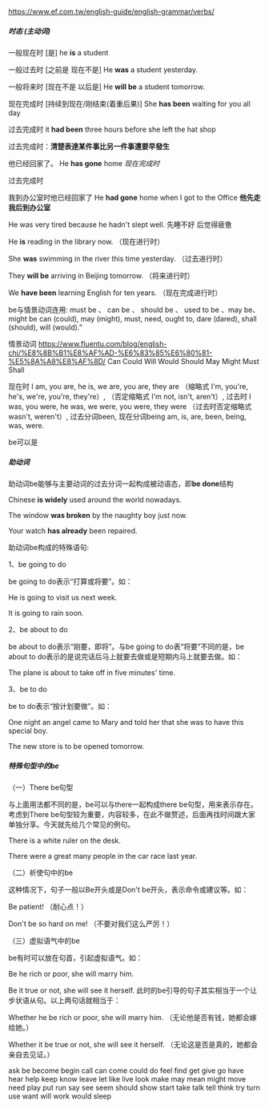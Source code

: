 
https://www.ef.com.tw/english-guide/english-grammar/verbs/

##### 时态 (主动词)

一般现在时 [是]	he **is** a student

一般过去时 [之前是 现在不是]	He **was** a student yesterday.

一般将来时 [现在不是 以后是]	He **will be** a student tomorrow.

现在完成时 [持续到现在/刚结束(着重后果)] 	She **has been** waiting for you all day

过去完成时 	it **had been** three hours before she left the hat shop


过去完成时：**清楚表達某件事比另一件事還要早發生**

他已经回家了。 He **has gone** home   *现在完成时*

过去完成时

我到办公室时他已经回家了 He **had gone** home when I got to the Office  **他先走 我后到办公室**

He was very tired	because he hadn't slept well. 先睡不好 后觉得疲惫





He **is** reading in the library now. （现在进行时）

She **was** swimming in the river this time yesterday. （过去进行时）

They **will be** arriving in Beijing tomorrow. （将来进行时）

We **have been** learning English for ten years. （现在完成进行时）


be与情景动词连用: must be 、 can be 、 should be 、 used to be 、may be、 might be
can (could), may (might), must, need, ought to, dare (dared), shall (should), will (would).”  

情景动词  https://www.fluentu.com/blog/english-chi/%E8%8B%B1%E8%AF%AD-%E6%83%85%E6%80%81-%E5%8A%A8%E8%AF%8D/
Can
Could
Will
Would
Should
May
Might
Must
Shall




现在时 I am, you are, he is, we are, you are, they are 
（缩略式 I'm, you're, he's, we're, you're, they're）, 
（否定缩略式 I'm not, isn't, aren't）, 
过去时 I was, you were, he was, we were, you were, they were 
（过去时否定缩略式 wasn't, weren't）, 
过去分词been, 现在分词being 
am, is, are, been, being, was, were.

be可以是 

##### 助动词

助动词be能够与主要动词的过去分词一起构成被动语态，即**be done**结构

Chinese **is widely** used around the world nowadays.

The window **was broken** by the naughty boy just now.

Your watch **has already** been repaired.

助动词be构成的特殊语句:

1、be going to do 

be going to do表示“打算或将要”。如： 

He is going to visit us next week.

It is going to rain soon.

2、be about to do 

be about to do表示“刚要，即将”。与be going to do表“将要”不同的是，be about to do表示的是说完话后马上就要去做或是短期内马上就要去做。如： 


The plane is about to take off in five minutes' time. 


3、be to do 

be to do表示“按计划要做”。如： 


One night an angel came to Mary and told her that she was to have this special boy.

The new store is to be opened tomorrow.


#####  特殊句型中的be 


（一）There be句型 

与上面用法都不同的是，be可以与there一起构成there be句型，用来表示存在。考虑到There be句型较为重要，内容较多，在此不做赘述，后面再找时间跟大家单独分享。今天就先给几个常见的例句。 

There is a white ruler on the desk.

There were a great many people in the car race last year.


（二）祈使句中的be 

这种情况下，句子一般以Be开头或是Don't be开头，表示命令或建议等。如： 

Be patient! （耐心点！）

Don't be so hard on me! （不要对我们这么严厉！）


（三）虚拟语气中的be 

be有时可以放在句首，引起虚拟语气。如： 

Be he rich or poor, she will marry him.   

Be it true or not, she will see it herself.
此时的be引导的句子其实相当于一个让步状语从句。以上两句话就相当于： 

Whether he be rich or poor, she will marry him. （无论他是否有钱，她都会嫁给她。） 

Whether it be true or not, she will see it herself. （无论这是否是真的，她都会亲自去见证。）



ask
be
become
begin
call
can
come
could
do
feel
find
get
give
go
have
hear
help
keep
know
leave
let
like
live
look
make
may
mean
might
move
need
play
put
run
say
see
seem
should
show
start
take
talk
tell
think
try
turn
use
want
will
work
would
sleep